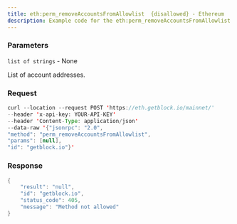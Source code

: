 ```yaml
---
title: eth:perm_removeAccountsFromAllowlist  {disallowed} - Ethereum
description: Example code for the eth:perm_removeAccountsFromAllowlist  {disallowed} json-rpc method. Сomplete guide on how to use eth:perm_removeAccountsFromAllowlist  {disallowed} json-rpc in GetBlock.io Web3 documentation.
---
```


### Parameters


`list of strings` - None

List of account addresses.

### Request

``` java
curl --location --request POST 'https://eth.getblock.io/mainnet/' 
--header 'x-api-key: YOUR-API-KEY' 
--header 'Content-Type: application/json' 
--data-raw '{"jsonrpc": "2.0",
"method": "perm_removeAccountsFromAllowlist",
"params": [null],
"id": "getblock.io"}'
```

###  Response

``` java
{
    "result": "null",
    "id": "getblock.io",
    "status_code": 405,
    "message": "Method not allowed"
}
```

